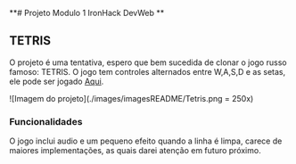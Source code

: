 **# Projeto Modulo 1 IronHack DevWeb **
## TETRIS

O projeto é uma tentativa, espero que bem sucedida de clonar o jogo russo famoso: TETRIS. O jogo tem controles alternados entre W,A,S,D e as setas, ele pode ser jogado [Aqui](https://igorgalvaob.github.io/ProjetoModulo1/).

![Imagem do projeto](./images/imagesREADME/Tetris.png = 250x)

### Funcionalidades
O jogo inclui audio e um pequeno efeito quando a linha é limpa, carece de maiores implementações, as quais darei atenção em futuro próximo.
